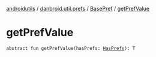 [androidutils](../../index.md) / [danbroid.util.prefs](../index.md) / [BasePref](index.md) / [getPrefValue](./get-pref-value.md)

# getPrefValue

`abstract fun getPrefValue(hasPrefs: `[`HasPrefs`](../-has-prefs/index.md)`): T`